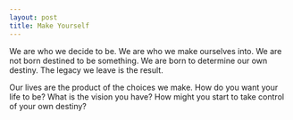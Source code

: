 ```yaml
---
layout: post
title: Make Yourself
---
```


We are who we decide to be. We are who we make ourselves into. We are not born destined to be something. We are born to determine our own destiny. The legacy we leave is the result.

Our lives are the product of the choices we make. How do you want your life to be? What is the vision you have? How might you start to take control of your own destiny?